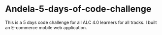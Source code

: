 # Andela-5-days-of-code-challenge

This is a 5 days code challenge for all ALC 4.0 learners for all tracks. I built an E-commerce mobile web application.
